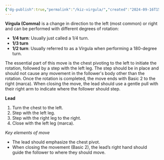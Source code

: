 ```yaml
---
{"dg-publish":true,"permalink":"/kiz-virgula/","created":"2024-09-16T15:22:12.617-04:00","updated":"2024-09-16T18:48:32.474-04:00"}
---
```



**Vírgula (Comma)** is a change in direction to the left (most common) or right and can be performed with different degrees of rotation:

- **1/4 turn**: Usually just called a 1/4 turn.
- **1/3 turn**
- **1/2 turn**: Usually referred to as a Vírgula when performing a 180-degree turn.

The essential part of this move is the chest pivoting to the left to initiate the rotation, followed by a step with the left leg. The step should be in place and should not cause any movement in the follower's body other than the rotation. Once the rotation is completed, the move ends with Basic 2 to the right (marca). When closing the move, the lead should use a gentle pull with their right arm to indicate where the follower should step.

**Lead**
1. Turn the chest to the left.
2. Step with the left leg.
3. Step with the right leg to the right.
4. Close with the left leg (marca).

*Key elements of move*
- The lead should emphasize the chest pivot.
- When closing the movement (Basic 2), the lead’s right hand should guide the follower to where they should move.
